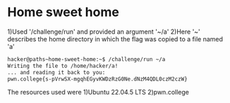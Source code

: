# Home sweet home

1)Used '/challenge/run' and provided an argument '~/a'
2)Here '~' describes the home directory in which the flag was copied to a file named 'a'

```bash
hacker@paths~home-sweet-home:~$ /challenge/run ~/a
Writing the file to /home/hacker/a!
... and reading it back to you:
pwn.college{s-pVrwSX-mgqhEGyvKWDzRzG0Ne.dNzM4QDL0czM2czW}
```

The resources used were
1)Ubuntu 22.04.5 LTS
2)pwn.college
